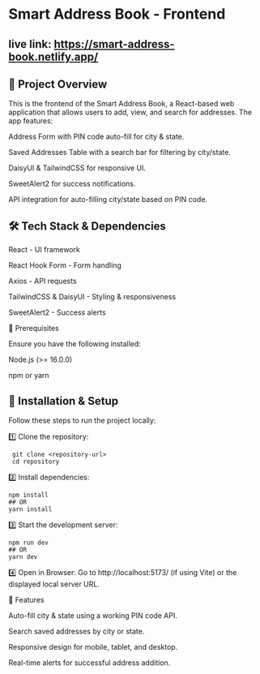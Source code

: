 # Smart Address Book - Frontend
## live link: https://smart-address-book.netlify.app/

## 🚀 Project Overview

This is the frontend of the Smart Address Book, a React-based web application that allows users to add, view, and search for addresses. The app features:

Address Form with PIN code auto-fill for city & state.

Saved Addresses Table with a search bar for filtering by city/state.

DaisyUI & TailwindCSS for responsive UI.

SweetAlert2 for success notifications.

API integration for auto-filling city/state based on PIN code.

## 🛠️ Tech Stack & Dependencies

React - UI framework

React Hook Form - Form handling

Axios - API requests

TailwindCSS & DaisyUI - Styling & responsiveness

SweetAlert2 - Success alerts

📌 Prerequisites

Ensure you have the following installed:

Node.js (>= 16.0.0)

npm or yarn

## 🔧 Installation & Setup

Follow these steps to run the project locally:

1️⃣ Clone the repository:
```
 git clone <repository-url>
 cd repository
```

2️⃣ Install dependencies:
```
npm install
## OR
yarn install
```

3️⃣ Start the development server:
```
npm run dev
## OR
yarn dev
```

4️⃣ Open in Browser:
Go to http://localhost:5173/ (if using Vite) or the displayed local server URL.

🎯 Features

Auto-fill city & state using a working PIN code API.

Search saved addresses by city or state.

Responsive design for mobile, tablet, and desktop.

Real-time alerts for successful address addition.